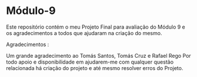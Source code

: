 # Módulo-9
Este repositório contém o meu Projeto Final para avaliação do Módulo 9 e os agradecimentos a todos que ajudaram na criação do mesmo.

Agradecimentos :

Um grande agradecimento ao Tomás Santos, Tomás Cruz e Rafael Rego 
Por todo apoio e disponibilidade em ajudarem-me com qualquer questão relacionada há criação do projeto e até mesmo resolver erros do Projeto.
